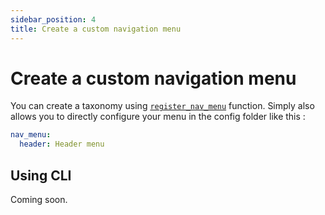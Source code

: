 ```yaml
---
sidebar_position: 4
title: Create a custom navigation menu
---
```

# Create a custom navigation menu
You can create a taxonomy using [`register_nav_menu`](https://developer.wordpress.org/reference/functions/register_nav_menu/) function.
Simply also allows you to directly configure your menu in the config folder like this :
```yml title='config/nav-menu/menus.yaml'
nav_menu:
  header: Header menu
```

## Using CLI
Coming soon.
